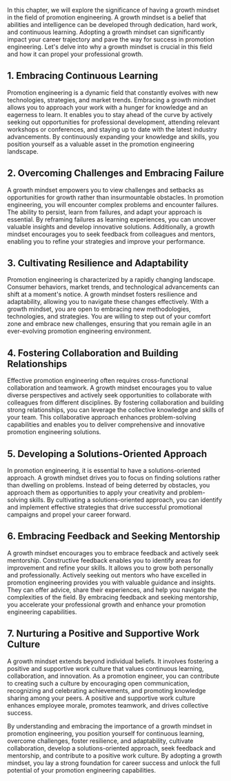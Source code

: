 
In this chapter, we will explore the significance of having a growth mindset in the field of promotion engineering. A growth mindset is a belief that abilities and intelligence can be developed through dedication, hard work, and continuous learning. Adopting a growth mindset can significantly impact your career trajectory and pave the way for success in promotion engineering. Let's delve into why a growth mindset is crucial in this field and how it can propel your professional growth.

## **1\. Embracing Continuous Learning**

Promotion engineering is a dynamic field that constantly evolves with new technologies, strategies, and market trends. Embracing a growth mindset allows you to approach your work with a hunger for knowledge and an eagerness to learn. It enables you to stay ahead of the curve by actively seeking out opportunities for professional development, attending relevant workshops or conferences, and staying up to date with the latest industry advancements. By continuously expanding your knowledge and skills, you position yourself as a valuable asset in the promotion engineering landscape.

## **2\. Overcoming Challenges and Embracing Failure**

A growth mindset empowers you to view challenges and setbacks as opportunities for growth rather than insurmountable obstacles. In promotion engineering, you will encounter complex problems and encounter failures. The ability to persist, learn from failures, and adapt your approach is essential. By reframing failures as learning experiences, you can uncover valuable insights and develop innovative solutions. Additionally, a growth mindset encourages you to seek feedback from colleagues and mentors, enabling you to refine your strategies and improve your performance.

## **3\. Cultivating Resilience and Adaptability**

Promotion engineering is characterized by a rapidly changing landscape. Consumer behaviors, market trends, and technological advancements can shift at a moment's notice. A growth mindset fosters resilience and adaptability, allowing you to navigate these changes effectively. With a growth mindset, you are open to embracing new methodologies, technologies, and strategies. You are willing to step out of your comfort zone and embrace new challenges, ensuring that you remain agile in an ever-evolving promotion engineering environment.

## **4\. Fostering Collaboration and Building Relationships**

Effective promotion engineering often requires cross-functional collaboration and teamwork. A growth mindset encourages you to value diverse perspectives and actively seek opportunities to collaborate with colleagues from different disciplines. By fostering collaboration and building strong relationships, you can leverage the collective knowledge and skills of your team. This collaborative approach enhances problem-solving capabilities and enables you to deliver comprehensive and innovative promotion engineering solutions.

## **5\. Developing a Solutions-Oriented Approach**

In promotion engineering, it is essential to have a solutions-oriented approach. A growth mindset drives you to focus on finding solutions rather than dwelling on problems. Instead of being deterred by obstacles, you approach them as opportunities to apply your creativity and problem-solving skills. By cultivating a solutions-oriented approach, you can identify and implement effective strategies that drive successful promotional campaigns and propel your career forward.

## **6\. Embracing Feedback and Seeking Mentorship**

A growth mindset encourages you to embrace feedback and actively seek mentorship. Constructive feedback enables you to identify areas for improvement and refine your skills. It allows you to grow both personally and professionally. Actively seeking out mentors who have excelled in promotion engineering provides you with valuable guidance and insights. They can offer advice, share their experiences, and help you navigate the complexities of the field. By embracing feedback and seeking mentorship, you accelerate your professional growth and enhance your promotion engineering capabilities.

## **7\. Nurturing a Positive and Supportive Work Culture**

A growth mindset extends beyond individual beliefs. It involves fostering a positive and supportive work culture that values continuous learning, collaboration, and innovation. As a promotion engineer, you can contribute to creating such a culture by encouraging open communication, recognizing and celebrating achievements, and promoting knowledge sharing among your peers. A positive and supportive work culture enhances employee morale, promotes teamwork, and drives collective success.

By understanding and embracing the importance of a growth mindset in promotion engineering, you position yourself for continuous learning, overcome challenges, foster resilience, and adaptability, cultivate collaboration, develop a solutions-oriented approach, seek feedback and mentorship, and contribute to a positive work culture. By adopting a growth mindset, you lay a strong foundation for career success and unlock the full potential of your promotion engineering capabilities.
